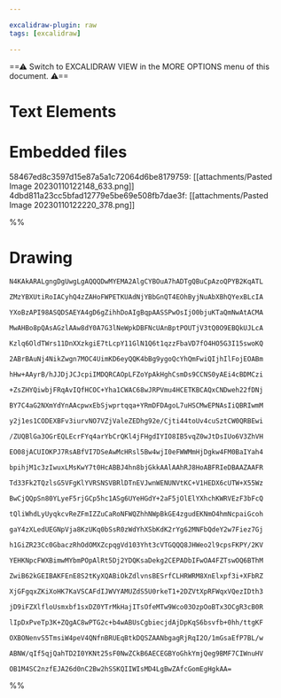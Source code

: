 ```yaml
---

excalidraw-plugin: raw
tags: [excalidraw]

---
```

==⚠  Switch to EXCALIDRAW VIEW in the MORE OPTIONS menu of this document. ⚠==


# Text Elements

# Embedded files
58467ed8c3597d15e87a5a1c72064d6be8179759: [[attachments/Pasted Image 20230110122148_633.png]]
4dbd811a23cc5bfad12779e5be69e508fb7dae3f: [[attachments/Pasted Image 20230110122220_378.png]]

%%
# Drawing
```compressed-json
N4KAkARALgngDgUwgLgAQQQDwMYEMA2AlgCYBOuA7hADTgQBuCpAzoQPYB2KqATL

ZMzYBXUtiRoIACyhQ4zZAHoFWPETKUAdNjYBbGnQT4EOhByjNuAbXBhQYexBLcIA

YXoBzAPI98ASQDSAEYA4gD6gZihhDoAIgBqpAASSPwOsIjO0bjuKTaQmNwAtACMA

MwAHBo8pQAsAGzlAAw8dY0A7G3lNeWpkDBFNcUAnBptPOUTjV3tQ0O9EBQkUJLcA

Kzlq6OldTWrs11DnXXzkgiE7tLcpY11GlN1Q6t1qzzFbaVD7fO4HO5G3I15swoKQ

2ABrBAuNj4NikZwgn7MOC4UimKD6eyQQK4bBg9ygoQcYhQmFwiQIjhIlFojEOABm

hHw+AAyrB/hJJDjJCJcpiIMDQRCAOpLFZoYpAkHghCsmDs9CCNS0yAEi4cBDMCzi

+ZsZHYQiwbjFRqAvIQfHCOC+Yha1CWAC68wJRPVmu4HCETKBCAQxCNDweh22fDNj

BY7C4aG2NXmYdYnAAcpwxEbSjwprtqqa+YRmDFDAgoL7uHSCMwEPNAsIiQBRIwmM

y2j1es1CODEXBFv3iurvNO7VZjValeZEDhg92e/Cjti44toUv4cuSztCW0QRBEwi

/ZUQBlGa3OGrEQLEcrFYq4arYbCrQKl4jFHgdIYIO8IB5vqZ0wJtDsIUo6V3ZhVH

EO08jACUIOKPJ7RsABfVI7DSeAwMcHRsl5Bw4wjI0eFWWMmHjDgkw4FM0BaIYah4

bpihjM1c3zIwuxLMsKwY7t0HcABBJ4hn8bjGkkAAlAAhRJ8HoABFRIeDBAAZAAFR

Td33Fk2TQzlsG5VFgKlYVRSNSVBRlDTnEVJwnWENUNVtKC+V1HEDX6cUTW+X55Wz

BwCjQQpSn80YLyeF5rjGCp5hc1ASg6UYeHGdY+2aF5jOlElYXhchKWRVEzF3bFcQ

tQliWhdLyUyqkcvReZFmIZZuCaRoNFWQZhhNWpBkGE4zgudEKNmO4hmNcpaiGcoh

gaY4zXLedUEGNpVja8KzUKq0bSsR0zWdYhXSbKdK2rYg62MNFbQdeY2w7Fiez7Gj

h1GiZR23Cc0GbaczRhOdOMXZcpqgVd103Yht3cVTGQQQ8JHWeo2l9cpsFKPY/2KV

YEHKNpcFWXBimwMYbmPOpAlRt5Dj2YDQKsaDekg2CEPADbIFwOA4FZTswOQ6BThM

ZwiB62kGEIBAKFEnE8S2tKyXQABiOkZdlvnsBESrfCLHRWRM8XnElxpf3i+XFbRZ

XjGFgqxZKiXoHK7KaVSCAFdIJWVYAMUZdS5U0rkeT1+2DZVtXpRFWqxVQezIDth3

jD9iFZXlfloUsmxbf1sxDZ0YTrMkHajITsOfeMTw9Wco03OzpOoBTx3OCgR3cB0R

lIpDxPveTp3K+ZQgAC8wPTG2c+b4wABUsCgbiecjdAjDpKqS6bsvfb+0hh/ttgKF

OXBONenvS5TmsiW4peV4QNfnBRUEqBtkDQSZAANbgagRjRqI2O/1mGsaEfP7BL/w

ABNW/qIf5qjQahTD2I0YKNt25sF0NwZCkB6AECEGBYoGhkYmjQeg9BMF7CIWnuHV

OB1M4SC2nzfEJA26d0nC2Bw2hSSKQIIWIsMD4LgBwZAfcGomEgHgkAA=
```
%%